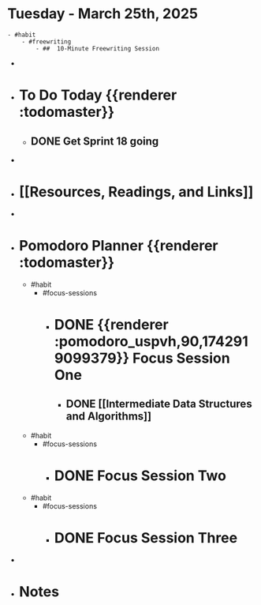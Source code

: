 # Tuesday - March 25th, 2025
	- #habit
		- #freewriting
			- ##  10-Minute Freewriting Session
-
- # To Do Today {{renderer :todomaster}}
	- ## DONE Get Sprint 18 going
-
- # [[Resources, Readings, and Links]]
-
- # Pomodoro Planner {{renderer :todomaster}}
	- #habit
		- #focus-sessions
			- # DONE {{renderer :pomodoro_uspvh,90,1742919099379}} Focus Session One
				- ## DONE [[Intermediate Data Structures and Algorithms]]
	- #habit
		- #focus-sessions
			- # DONE  Focus Session Two
	- #habit
		- #focus-sessions
			- # DONE Focus Session Three
-
- # Notes